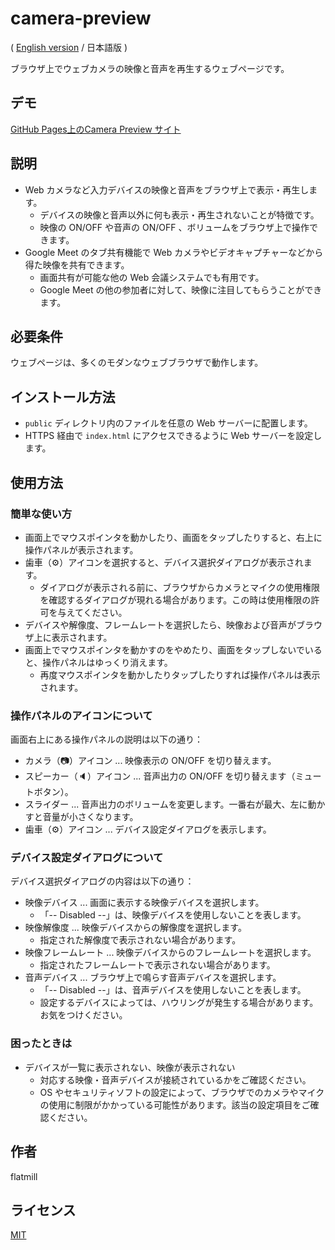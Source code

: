 # camera-preview

( [English version](./README.md) / 日本語版 )

ブラウザ上でウェブカメラの映像と音声を再生するウェブページです。

## デモ

[GitHub Pages上のCamera Preview サイト](https://flatmill.github.io/camera-preview/)

## 説明

- Web カメラなど入力デバイスの映像と音声をブラウザ上で表示・再生します。
  - デバイスの映像と音声以外に何も表示・再生されないことが特徴です。
  - 映像の ON/OFF や音声の ON/OFF 、ボリュームをブラウザ上で操作できます。
- Google Meet のタブ共有機能で Web カメラやビデオキャプチャーなどから得た映像を共有できます。
  - 画面共有が可能な他の Web 会議システムでも有用です。
  - Google Meet の他の参加者に対して、映像に注目してもらうことができます。

## 必要条件

ウェブページは、多くのモダンなウェブブラウザで動作します。

## インストール方法

- `public` ディレクトリ内のファイルを任意の Web サーバーに配置します。
- HTTPS 経由で `index.html` にアクセスできるように Web サーバーを設定します。

## 使用方法

### 簡単な使い方

- 画面上でマウスポインタを動かしたり、画面をタップしたりすると、右上に操作パネルが表示されます。
- 歯車（⚙）アイコンを選択すると、デバイス選択ダイアログが表示されます。
  - ダイアログが表示される前に、ブラウザからカメラとマイクの使用権限を確認するダイアログが現れる場合があります。この時は使用権限の許可を与えてください。
- デバイスや解像度、フレームレートを選択したら、映像および音声がブラウザ上に表示されます。
- 画面上でマウスポインタを動かすのをやめたり、画面をタップしないでいると、操作パネルはゆっくり消えます。
  - 再度マウスポインタを動かしたりタップしたりすれば操作パネルは表示されます。

### 操作パネルのアイコンについて

画面右上にある操作パネルの説明は以下の通り：

- カメラ（📷）アイコン ... 映像表示の ON/OFF を切り替えます。
- スピーカー（🔈）アイコン ... 音声出力の ON/OFF を切り替えます（ミュートボタン）。
- スライダー ... 音声出力のボリュームを変更します。一番右が最大、左に動かすと音量が小さくなります。
- 歯車（⚙）アイコン ... デバイス設定ダイアログを表示します。

### デバイス設定ダイアログについて

デバイス選択ダイアログの内容は以下の通り：

- 映像デバイス ... 画面に表示する映像デバイスを選択します。
  - 「-- Disabled --」は、映像デバイスを使用しないことを表します。
- 映像解像度 ... 映像デバイスからの解像度を選択します。
  - 指定された解像度で表示されない場合があります。
- 映像フレームレート ... 映像デバイスからのフレームレートを選択します。
  - 指定されたフレームレートで表示されない場合があります。
- 音声デバイス ... ブラウザ上で鳴らす音声デバイスを選択します。
  - 「-- Disabled --」は、音声デバイスを使用しないことを表します。
  - 設定するデバイスによっては、ハウリングが発生する場合があります。お気をつけください。

### 困ったときは

- デバイスが一覧に表示されない、映像が表示されない
  - 対応する映像・音声デバイスが接続されているかをご確認ください。
  - OS やセキュリティソフトの設定によって、ブラウザでのカメラやマイクの使用に制限がかかっている可能性があります。該当の設定項目をご確認ください。

## 作者

flatmill

## ライセンス

[MIT](LICENSE.txt)
